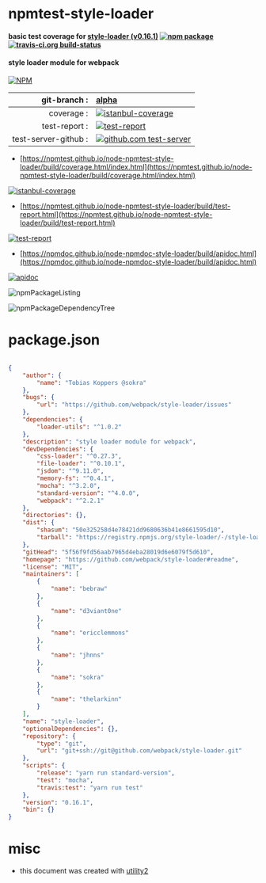 # npmtest-style-loader

#### basic test coverage for  [style-loader (v0.16.1)](https://github.com/webpack/style-loader#readme)  [![npm package](https://img.shields.io/npm/v/npmtest-style-loader.svg?style=flat-square)](https://www.npmjs.org/package/npmtest-style-loader) [![travis-ci.org build-status](https://api.travis-ci.org/npmtest/node-npmtest-style-loader.svg)](https://travis-ci.org/npmtest/node-npmtest-style-loader)

#### style loader module for webpack

[![NPM](https://nodei.co/npm/style-loader.png?downloads=true&downloadRank=true&stars=true)](https://www.npmjs.com/package/style-loader)

| git-branch : | [alpha](https://github.com/npmtest/node-npmtest-style-loader/tree/alpha)|
|--:|:--|
| coverage : | [![istanbul-coverage](https://npmtest.github.io/node-npmtest-style-loader/build/coverage.badge.svg)](https://npmtest.github.io/node-npmtest-style-loader/build/coverage.html/index.html)|
| test-report : | [![test-report](https://npmtest.github.io/node-npmtest-style-loader/build/test-report.badge.svg)](https://npmtest.github.io/node-npmtest-style-loader/build/test-report.html)|
| test-server-github : | [![github.com test-server](https://npmtest.github.io/node-npmtest-style-loader/GitHub-Mark-32px.png)](https://npmtest.github.io/node-npmtest-style-loader/build/app/index.html) | | build-artifacts : | [![build-artifacts](https://npmtest.github.io/node-npmtest-style-loader/glyphicons_144_folder_open.png)](https://github.com/npmtest/node-npmtest-style-loader/tree/gh-pages/build)|

- [https://npmtest.github.io/node-npmtest-style-loader/build/coverage.html/index.html](https://npmtest.github.io/node-npmtest-style-loader/build/coverage.html/index.html)

[![istanbul-coverage](https://npmtest.github.io/node-npmtest-style-loader/build/screenCapture.buildCi.browser.%252Ftmp%252Fbuild%252Fcoverage.lib.html.png)](https://npmtest.github.io/node-npmtest-style-loader/build/coverage.html/index.html)

- [https://npmtest.github.io/node-npmtest-style-loader/build/test-report.html](https://npmtest.github.io/node-npmtest-style-loader/build/test-report.html)

[![test-report](https://npmtest.github.io/node-npmtest-style-loader/build/screenCapture.buildCi.browser.%252Ftmp%252Fbuild%252Ftest-report.html.png)](https://npmtest.github.io/node-npmtest-style-loader/build/test-report.html)

- [https://npmdoc.github.io/node-npmdoc-style-loader/build/apidoc.html](https://npmdoc.github.io/node-npmdoc-style-loader/build/apidoc.html)

[![apidoc](https://npmdoc.github.io/node-npmdoc-style-loader/build/screenCapture.buildCi.browser.%252Ftmp%252Fbuild%252Fapidoc.html.png)](https://npmdoc.github.io/node-npmdoc-style-loader/build/apidoc.html)

![npmPackageListing](https://npmtest.github.io/node-npmtest-style-loader/build/screenCapture.npmPackageListing.svg)

![npmPackageDependencyTree](https://npmtest.github.io/node-npmtest-style-loader/build/screenCapture.npmPackageDependencyTree.svg)



# package.json

```json

{
    "author": {
        "name": "Tobias Koppers @sokra"
    },
    "bugs": {
        "url": "https://github.com/webpack/style-loader/issues"
    },
    "dependencies": {
        "loader-utils": "^1.0.2"
    },
    "description": "style loader module for webpack",
    "devDependencies": {
        "css-loader": "^0.27.3",
        "file-loader": "^0.10.1",
        "jsdom": "^9.11.0",
        "memory-fs": "^0.4.1",
        "mocha": "^3.2.0",
        "standard-version": "^4.0.0",
        "webpack": "^2.2.1"
    },
    "directories": {},
    "dist": {
        "shasum": "50e325258d4e78421dd9680636b41e8661595d10",
        "tarball": "https://registry.npmjs.org/style-loader/-/style-loader-0.16.1.tgz"
    },
    "gitHead": "5f56f9fd56aab7965d4eba28019d6e6079f5d610",
    "homepage": "https://github.com/webpack/style-loader#readme",
    "license": "MIT",
    "maintainers": [
        {
            "name": "bebraw"
        },
        {
            "name": "d3viant0ne"
        },
        {
            "name": "ericclemmons"
        },
        {
            "name": "jhnns"
        },
        {
            "name": "sokra"
        },
        {
            "name": "thelarkinn"
        }
    ],
    "name": "style-loader",
    "optionalDependencies": {},
    "repository": {
        "type": "git",
        "url": "git+ssh://git@github.com/webpack/style-loader.git"
    },
    "scripts": {
        "release": "yarn run standard-version",
        "test": "mocha",
        "travis:test": "yarn run test"
    },
    "version": "0.16.1",
    "bin": {}
}
```



# misc
- this document was created with [utility2](https://github.com/kaizhu256/node-utility2)
